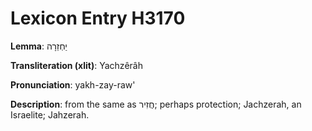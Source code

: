 # Lexicon Entry H3170

**Lemma**: יַחְזֵרָה

**Transliteration (xlit)**: Yachzêrâh

**Pronunciation**: yakh-zay-raw'

**Description**:
from the same as חֲזִיר; perhaps protection; Jachzerah, an Israelite; Jahzerah.
